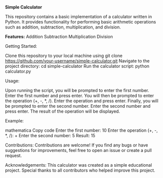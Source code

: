 **Simple Calculator**

This repository contains a basic implementation of a calculator written in Python. It provides functionality for performing basic arithmetic operations such as addition, subtraction, multiplication, and division.

**Features:**
Addition
Subtraction
Multiplication
Division

Getting Started:

Clone this repository to your local machine using git clone https://github.com/your-username/simple-calculator.git
Navigate to the project directory: cd simple-calculator
Run the calculator script: python calculator.py

Usage:

Upon running the script, you will be prompted to enter the first number.
Enter the first number and press enter.
You will then be prompted to enter the operation (+, -, *, /).
Enter the operation and press enter.
Finally, you will be prompted to enter the second number.
Enter the second number and press enter.
The result of the operation will be displayed.

Example:

mathematica
Copy code
Enter the first number: 10
Enter the operation (+, -, *, /): +
Enter the second number: 5
Result: 15

Contributions:
Contributions are welcome! If you find any bugs or have suggestions for improvements, feel free to open an issue or create a pull request.


Acknowledgements:
This calculator was created as a simple educational project. Special thanks to all contributors who helped improve this project.

